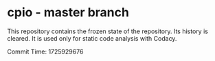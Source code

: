 # cpio - master branch

This repository contains the frozen state of the repository.
Its history is cleared. It is used only for static code
analysis with Codacy.

Commit Time: 1725929676